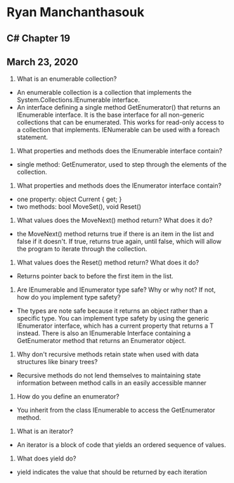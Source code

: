 # Ryan Manchanthasouk
## C# Chapter 19
## March 23, 2020
1. What is an enumerable collection?
  - An enumerable collection is a collection that implements the System.Collections.IEnumerable interface.
  - An interface defining a single method GetEnumerator() that returns an IEnumerable interface.  It is the base interface for all non-generic collections that can be enumerated.  This works for read-only access to a collection that implements. IENumerable can be used with a foreach statement.
1. What properties and methods does the IEnumerable interface contain?
  - single method: GetEnumerator, used to step through the elements of the collection.
1. What properties and methods does the IEnumerator interface contain?
  - one property: object Current { get; }
  - two methods: bool MoveSet(), void Reset()
1. What values does the MoveNext() method return? What does it do?
  - the MoveNext() method returns true if there is an item in the list and false if it doesn't.  If true, returns true again, until false, which will  allow the program to iterate through the collection.
1. What values does the Reset() method return? What does it do?
  - Returns pointer back to before the first item in the list.
1. Are IEnumerable and IEnumerator type safe? Why or why not? If not, how do you implement type safety?
  - The types are note safe because it returns an object rather than a specific type.  You can implement type safety by using the generic IEnumerator<T> interface, which has a current property that returns a T instead.  There is also an IEnumerable<T> Interface containing a GetEnumerator method that returns an Enumerator<T> object.
1. Why don't recursive methods retain state when used with data structures like binary trees?
  - Recursive methods do not lend themselves to maintaining state information between method calls in an easily accessible manner
1. How do you define an enumerator?
  - You inherit from the class IEnumerable to access the GetEnumerator method.
1. What is an iterator?
  - An iterator is a block of code that yields an ordered sequence of values.
1. What does yield do?
  - yield indicates the value that should be returned by each iteration

